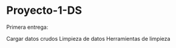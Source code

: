 # Proyecto-1-DS

Primera entrega: 

Cargar datos crudos
Limpieza de datos 
Herramientas de limpieza 
